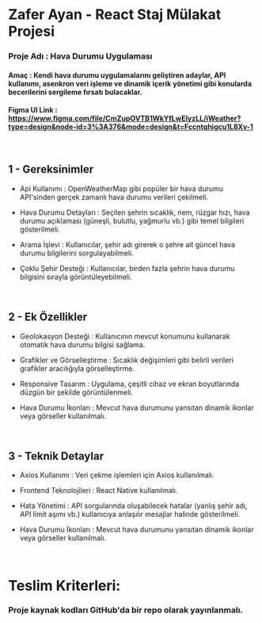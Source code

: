 # **Zafer Ayan - React Staj Mülakat Projesi**

### Proje Adı : Hava Durumu Uygulaması

#### Amaç : Kendi hava durumu uygulamalarını geliştiren adaylar, API kullanımı, asenkron veri işleme ve dinamik içerik yönetimi gibi konularda becerilerini sergileme fırsatı bulacaklar.

#### Figma UI Link : <a>https://www.figma.com/file/CmZupOVTB1WkYfLwElyzLL/iWeather?type=design&node-id=3%3A376&mode=design&t=Fccntqhigcu1L8Xv-1</a>

<br>

## 1 - Gereksinimler

   * Api Kullanımı : OpenWeatherMap gibi popüler bir hava durumu API'sinden gerçek zamanlı hava durumu verileri çekilmeli.

   * Hava Durumu Detayları : Seçilen şehrin sıcaklık, nem, rüzgar hızı, hava durumu açıklaması (güneşli, bulutlu, yağmurlu vb.) gibi temel bilgileri gösterilmeli.

   * Arama İşlevi : Kullanıcılar, şehir adı girerek o şehre ait güncel hava durumu bilgilerini sorgulayabilmeli.

   * Çoklu Şehir Desteği : Kullanıcılar, birden fazla şehrin hava durumu bilgisini sırayla görüntüleyebilmeli.

<br>

## 2 - Ek Özellikler

   * Geolokasyon Desteği : Kullanıcının mevcut konumunu kullanarak otomatik hava durumu bilgisi sağlama.

   * Grafikler ve Görselleştirme : Sıcaklık değişimleri gibi belirli verileri grafikler aracılığıyla görselleştirme.

   * Responsive Tasarım : Uygulama, çeşitli cihaz ve ekran boyutlarında düzgün bir şekilde görüntülenmeli.

   * Hava Durumu İkonları : Mevcut hava durumunu yansıtan dinamik ikonlar veya görseller kullanılmalı.

<br>

## 3 - Teknik Detaylar

   * Axios Kullanımı : Veri çekme işlemleri için Axios kullanılmalı.

   * Frontend Teknolojileri : React Native kullanılmalı.

   * Hata Yönetimi : API sorgularında oluşabilecek hatalar (yanlış şehir adı, API limit aşımı vb.) kullanıcıya anlaşılır mesajlar halinde gösterilmeli.

   * Hava Durumu İkonları : Mevcut hava durumunu yansıtan dinamik ikonlar veya görseller kullanılmalı.

<br>

# Teslim Kriterleri:
### Proje kaynak kodları GitHub'da bir repo olarak yayınlanmalı.
